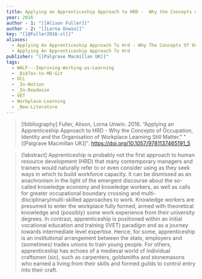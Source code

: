 ```yaml
---
title: Applying an Apprenticeship Approach to HRD -  Why the Concepts of Occupation, Identity and the Organisation of Workplace Learning Still Matter
year: 2016
author - 1: "[[Alison Fuller]]"
author - 2: "[[Lorna Unwin]]"
key: "[[@Fuller2016-xl]]"
aliases:
  - Applying An Apprenticeship Approach To Hrd - Why The Concepts Of Occupation, Identity And The Organisation Of Workplace Learning Still Matter
  - Applying An Apprenticeship Approach To Hrd
publisher: "[[Palgrave Macmillan UK]]"
tags:
  - WALF---Improving-Working-as-Learning
  - _BibTex-to-MD-Git
  - UCL
  - _In-Notion
  - _In-Readwise
  - VET
  - Workplace-Learning
  - _New-Literature
---
```


> [!bibliography]
> Fuller, Alison, Lorna Unwin. 2016. “Applying an Apprenticeship Approach to HRD -  Why the Concepts of Occupation, Identity and the Organisation of Workplace Learning Still Matter.” "[[Palgrave Macmillan UK]]". https://doi.org/10.1057/9781137465191_5

> [!abstract]
> Apprenticeship is probably not the first approach to human resource development (HRD) that many contemporary managers and trainers would naturally refer to or even consider using as they seek ways in which to build workforce capacity. It can be dismissed as an anachronism in the light of the emergent discourse about the so-called knowledge economy and knowledge workers, as well as calls for greater occupational boundary crossing and multi-disciplinary/multi-skilled approaches to work. Knowledge workers are presumed to enter the workplace fully formed, armed with theoretical knowledge and (possibly) some work experience from their university degrees. In contrast, apprenticeship is positioned within an initial vocational education and training (IVET) paradigm and as a journey towards intermediate level expertise. Hence, for some, apprenticeship is an institutional arrangement between the state, employers and (sometimes) trades unions to train young people. For others, apprenticeship has echoes of a medieval world of individual craftsmen (sic), such as carpenters, goldsmiths and stonemasons who earned a living from their skills and formed guilds to control entry into their craft.